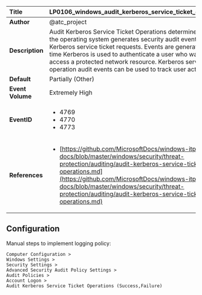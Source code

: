 | Title            | LP0106_windows_audit_kerberos_service_ticket_operations                                                                     |
|:-----------------|:--------------------------------------------------------------------------------|
| **Author**       | @atc_project                                                                      |
| **Description**  | Audit Kerberos Service Ticket Operations determines whether the operating  system generates security audit events for Kerberos service ticket requests. Events are generated every time Kerberos is used to authenticate a user who  wants to access a protected network resource. Kerberos service ticket  operation audit events can be used to track user activity                                                               |
| **Default**      | Partially (Other)                                                                   |
| **Event Volume** | Extremely High                                                                    |
| **EventID**      | <ul><li>4769</li><li>4770</li><li>4773</li></ul>         |
| **References**   | <ul><li>[https://github.com/MicrosoftDocs/windows-itpro-docs/blob/master/windows/security/threat-protection/auditing/audit-kerberos-service-ticket-operations.md](https://github.com/MicrosoftDocs/windows-itpro-docs/blob/master/windows/security/threat-protection/auditing/audit-kerberos-service-ticket-operations.md)</li></ul> |



## Configuration

Manual steps to implement logging policy:

```
Computer Configuration >
Windows Settings >
Security Settings >
Advanced Security Audit Policy Settings >
Audit Policies >
Account Logon >
Audit Kerberos Service Ticket Operations (Success,Failure)
```


